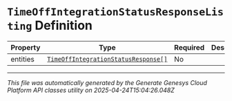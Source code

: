 # `TimeOffIntegrationStatusResponseListing` Definition

| Property | Type | Required | Description |
|----------|------|----------|-------------|
| entities | [`TimeOffIntegrationStatusResponse[]`](timeoffintegrationstatusresponse-definition.md) | No |  |

---

*This file was automatically generated by the Generate Genesys Cloud Platform API classes utility on 2025-04-24T15:04:26.048Z*